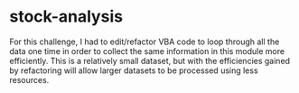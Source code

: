 # stock-analysis

For this challenge, I had to edit/refactor VBA code to loop through all the data one time in order to collect the same information in this module more efficiently. This is a relatively small dataset, but with the efficiencies gained by refactoring will allow larger datasets to be processed using less resources.

